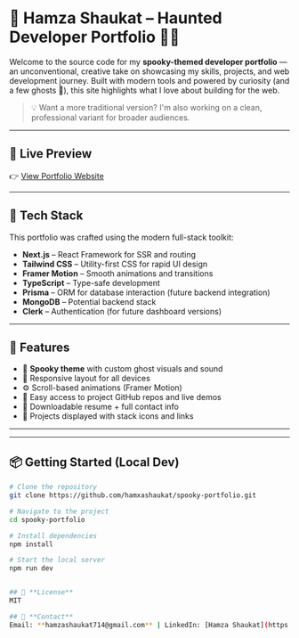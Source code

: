# 👻 Hamza Shaukat – Haunted Developer Portfolio 👨‍💻

Welcome to the source code for my **spooky-themed developer portfolio** — an unconventional, creative take on showcasing my skills, projects, and web development journey. Built with modern tools and powered by curiosity (and a few ghosts 👀), this site highlights what I love about building for the web.

> 💡 Want a more traditional version? I'm also working on a clean, professional variant for broader audiences.

---

## 📸 Live Preview

👉 [View Portfolio Website](https://hamza-shaukat.vercel.app)

---

## 🚀 Tech Stack

This portfolio was crafted using the modern full-stack toolkit:

- **Next.js** – React Framework for SSR and routing
- **Tailwind CSS** – Utility-first CSS for rapid UI design
- **Framer Motion** – Smooth animations and transitions
- **TypeScript** – Type-safe development
- **Prisma** – ORM for database interaction (future backend integration)
- **MongoDB** – Potential backend stack
- **Clerk** – Authentication (for future dashboard versions)

---

## 🧠 Features

- 🎃 **Spooky theme** with custom ghost visuals and sound
- 🧭 Responsive layout for all devices
- ⚙️ Scroll-based animations (Framer Motion)
- 🔗 Easy access to project GitHub repos and live demos
- 📄 Downloadable resume + full contact info
- 💼 Projects displayed with stack icons and links

---

---

## 📦 Getting Started (Local Dev)

```bash
# Clone the repository
git clone https://github.com/hamxashaukat/spooky-portfolio.git

# Navigate to the project
cd spooky-portfolio

# Install dependencies
npm install

# Start the local server
npm run dev


## 📜 **License**  
MIT  

## 📩 **Contact**  
Email: **hamzashaukat714@gmail.com** | LinkedIn: [Hamza Shaukat](https://www.linkedin.com/in/hamza-shaukat-38513024b/)


